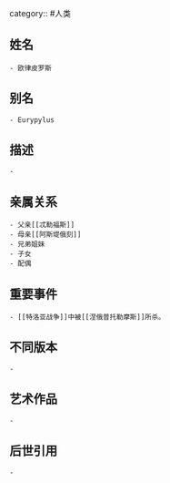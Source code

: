 category:: #人类
## 姓名
	- 欧律皮罗斯
## 别名
	- Eurypylus
## 描述
	-
## 亲属关系
	- 父亲[[忒勒福斯]]
	- 母亲[[阿斯堤俄刻]]
	- 兄弟姐妹
	- 子女
	- 配偶
## 重要事件
	- [[特洛亚战争]]中被[[涅俄普托勒摩斯]]所杀。
## 不同版本
	-
## 艺术作品
	-
## 后世引用
	-

